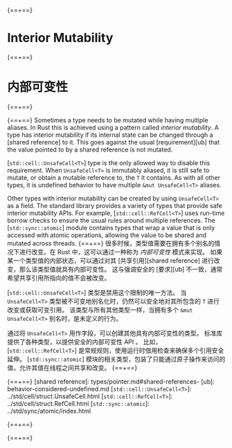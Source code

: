 {==+==}
# Interior Mutability
{==+==}
# 内部可变性
{==+==}


{==+==}
Sometimes a type needs to be mutated while having multiple aliases. In Rust this
is achieved using a pattern called _interior mutability_. A type has interior
mutability if its internal state can be changed through a [shared reference] to
it. This goes against the usual [requirement][ub] that the value pointed to by a
shared reference is not mutated.

[`std::cell::UnsafeCell<T>`] type is the only allowed way to disable
this requirement. When `UnsafeCell<T>` is immutably aliased, it is still safe to
mutate, or obtain a mutable reference to, the `T` it contains. As with all
other types, it is undefined behavior to have multiple `&mut UnsafeCell<T>`
aliases.

Other types with interior mutability can be created by using `UnsafeCell<T>` as
a field. The standard library provides a variety of types that provide safe
interior mutability APIs. For example, [`std::cell::RefCell<T>`] uses run-time
borrow checks to ensure the usual rules around multiple references. The
[`std::sync::atomic`] module contains types that wrap a value that is only
accessed with atomic operations, allowing the value to be shared and mutated
across threads.
{==+==}
很多时候，类型值需要在拥有多个别名的情况下进行改变。在 Rust 中，这可以通过一种称为 _内部可变性_ 模式来实现。
如果某一个类型值的内部状态，可以通过对其 [共享引用][shared reference] 进行改变，那么该类型值就具有内部可变性。
这与强调安全的 [要求][ub] 不一致，通常希望共享引用所指向的值不会被改变。

[`std::cell::UnsafeCell<T>`] 类型是禁用这个限制的唯一方法。
当 `UnsafeCell<T>` 类型被不可变地别名化时，仍然可以安全地对其所包含的 `T` 进行改变或获取可变引用。
该类型与所有其他类型一样，当拥有多个 `&mut UnsafeCell<T>` 别名时，是未定义的行为。

通过将 `UnsafeCell<T>` 用作字段，可以创建其他具有内部可变性的类型。
标准库提供了各种类型，以提供安全的内部可变性 API 。
比如， [`std::cell::RefCell<T>`] 是常规规则，使用运行时借用检查来确保多个引用安全延伸。
[`std::sync::atomic`] 模块的相关类型，包装了只能通过原子操作来访问的值，允许其值在线程之间共享和改变。
{==+==}


{==+==}
[shared reference]: types/pointer.md#shared-references-
[ub]: behavior-considered-undefined.md
[`std::cell::UnsafeCell<T>`]: ../std/cell/struct.UnsafeCell.html
[`std::cell::RefCell<T>`]: ../std/cell/struct.RefCell.html
[`std::sync::atomic`]: ../std/sync/atomic/index.html

{==+==}

{==+==}
